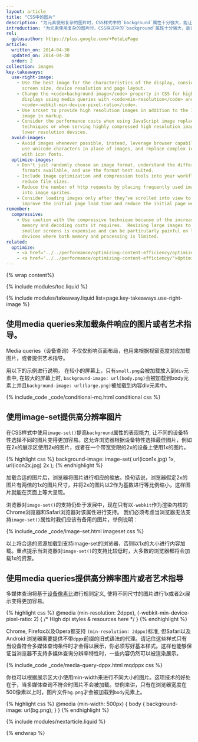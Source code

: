```yaml
---
layout: article
title: "CSS中的图片"
description: "为元素使用复杂的图片时，CSS样式中的`background`属性十分强大，能让图片重复甚至更多。当该属性与media queries联合使用时，能基于屏幕分辨率、展示区大小或者其他为设备加载最合适的图片。"
introduction: "为元素使用复杂的图片时，CSS样式中的`background`属性十分强大，能让图片重复甚至更多。当该属性与media queries联合使用时，能基于屏幕分辨率、展示区大小或者其他为设备加载最合适的图片。"
rel:
  gplusauthor: https://plus.google.com/+PeteLePage
article:
  written_on: 2014-04-30
  updated_on: 2014-04-30
  order: 2
collection: images
key-takeaways:
  use-right-image:
    - Use the best image for the characteristics of the display, consider
      screen size, device resolution and page layout.
    - Change the <code>background-image</code> property in CSS for high DPI
      displays using media queries with <code>min-resolution</code> and
      <code>-webkit-min-device-pixel-ratio</code>.
    - Use srcset to provide high resolution images in addition to the 1x
      image in markup.
    - Consider the performance costs when using JavaScript image replacement
      techniques or when serving highly compressed high resolution images to
      lower resolution devices.
  avoid-images:
    - Avoid images whenever possible, instead, leverage browser capabilities,
      use unicode characters in place of images, and replace complex icons
      with icon fonts.
  optimize-images:
    - Don't just randomly choose an image format, understand the different
      formats available, and use the format best suited.
    - Include image optimization and compression tools into your workflow to
      reduce file sizes.
    - Reduce the number of http requests by placing frequently used images
      into image sprites.
    - Consider loading images only after they’ve scrolled into view to
      improve the initial page load time and reduce the initial page weight.
remember:
  compressive:
    - Use caution with the compressive technique because of the increased
      memory and decoding costs it requires.  Resizing large images to fit on
      smaller screens is expensive and can be particularly painful on low-end
      devices where both memory and processing is limited.
related:
  optimize:
    - <a href="../../performance/optimizing-content-efficiency/optimize-encoding-and-transfer.html#image-optimization">Image optimization</a>
    - <a href="../../performance/optimizing-content-efficiency/">Optimizing content efficiency</a>
---
```


{% wrap content%}

<style>
  img, video, object {
    max-width: 100%;
  }

  img.center {
    display: block;
    margin-left: auto;
    margin-right: auto;
  }
</style>

{% include modules/toc.liquid %}

{% include modules/takeaway.liquid list=page.key-takeaways.use-right-image %}

## 使用media queries来加载条件响应的图片或者艺术指导。

Media queries（设备查询）不仅仅影响页面布局，也用来根据视窗宽度对应加载图片，或者提供艺术指导。

用以下的示例进行说明， 在较小的屏幕上，只有`small.png`会被加载放入到`div`元素中, 在较大的屏幕上时, `background-image: url(body.png)`会被加载到body元素上并且`background-image: url(large.png)`被加载到内容div元素中。

{% include_code _code/conditional-mq.html conditional css %}

## 使用image-set提供高分辨率图片

在CSS样式中使用`image-set()`提高`background`属性的表现能力, 让不同的设备特性选择不同的图片变得更加容易。这允许浏览器根据设备特性选择最佳图片，例如在2x的展示区使用2x的图片，或者在一个带宽受限的2x的设备上使用1x的图片。

{% highlight css %}
background-image: image-set(
  url(icon1x.jpg) 1x,
  url(icon2x.jpg) 2x
);
{% endhighlight %}

加载合适的图片后，浏览器将图片进行相应的缩放。换句话说，浏览器假定2x的图片有两倍的1x的图片尺寸，并将2x的图片以2作为基数进行等比例缩小，这样图片就能在页面上等大呈现。

浏览器对`image-set()`的支持仍处于发展中，现在只有以`-webkit`作为渲染内核的Chrome浏览器和Safari浏览器对该属性进行支持。 我们必须考虑当浏览器无法支持`image-set()`属性时我们应该有备用的图片，举例说明：

{% include_code _code/image-set.html imageset css %}

以上将合适的资源加载到支持image-set的浏览器，否则以1x的大小进行内容加载。重点提示当浏览器对`image-set()`的支持比较低时，大多数的浏览器都将会加载1x的资源。

## 使用media queries提供高分辨率图片或者艺术指导

多媒体查询将基于[设备像素比](http://www.html5rocks.com/en/mobile/high-dpi/#toc-bg)进行规则定义, 使将不同尺寸的图片进行1x或者2x展示变得更加容易。

{% highlight css %}
@media (min-resolution: 2dppx),
(-webkit-min-device-pixel-ratio: 2)
{
  /* High dpi styles & resources here */
}
{% endhighlight %}

Chrome, Firefox以及Opera都支持 `(min-resolution: 2dppx)`标准, 但Safari以及Android 浏览器需要提供不带`dppx`前缀的旧式语法的代理。请记住这些样式只有当设备符合多媒体查询条件时才会得以展示，你必须写好基本样式。这样也能够保证当浏览器不支持多媒体查询分辨率特性时，一些内容仍然可以被渲染展示。

{% include_code _code/media-query-dppx.html mqdppx css %}

你也可以根据展示区大小使用min-width来进行不同大小的图片。这项技术的好处在于，当多媒体查询不符合时图片不会被加载。举例来讲，只有在浏览器宽度在500像素以上时，图片文件`bg.png`才会被加载到`body`元素上。

{% highlight css %}
@media (min-width: 500px) {
  body {
    background-image: url(bg.png);
  }
}
{% endhighlight %}

{% include modules/nextarticle.liquid %}

{% endwrap %}
